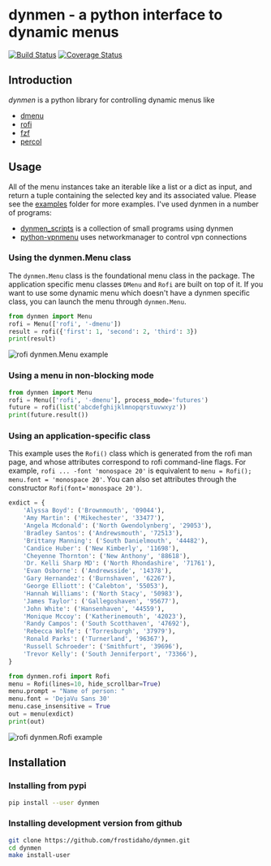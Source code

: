 # dynmen - a python interface to dynamic menus
[![Build Status](https://travis-ci.org/frostidaho/dynmen.svg?branch=develop)](https://travis-ci.org/frostidaho/dynmen)
[![Coverage Status](https://coveralls.io/repos/github/frostidaho/dynmen/badge.svg?branch=develop)](https://coveralls.io/github/frostidaho/dynmen?branch=develop)
## Introduction
*dynmen* is a python library for controlling dynamic menus like
* [dmenu](http://tools.suckless.org/dmenu/)
* [rofi](https://github.com/DaveDavenport/rofi)
* [fzf](https://github.com/junegunn/fzf)
* [percol](https://github.com/mooz/percol)

## Usage
All of the menu instances take an iterable like a
list or a dict as input, and return a tuple
containing the selected key and its associated value.
Please see the [examples](examples/) folder for more examples.
I've used dynmen in a number of programs:
* [dynmen_scripts](https://github.com/frostidaho/dynmen_scripts) is a collection of small programs using dynmen
* [python-vpnmenu](https://github.com/frostidaho/python-vpnmenu) uses networkmanager to control vpn connections

### Using the dynmen.Menu class
The `dynmen.Menu` class is the foundational menu class in the package. The application specific menu classes
`DMenu` and `Rofi` are built on top of it. If you want to use some dynamic menu which doesn't have a dynmen
specific class, you can launch the menu through `dynmen.Menu`.

```python
from dynmen import Menu
rofi = Menu(['rofi', '-dmenu'])
result = rofi({'first': 1, 'second': 2, 'third': 3})
print(result)
```
![rofi dynmen.Menu example](https://cloud.githubusercontent.com/assets/8061555/25921100/3249cae4-35a2-11e7-8144-403803107131.png "rofi dynmen.Menu example")

### Using a menu in non-blocking mode
```python
from dynmen import Menu
rofi = Menu(['rofi', '-dmenu'], process_mode='futures')
future = rofi(list('abcdefghijklmnopqrstuvwxyz'))
print(future.result())
```

### Using an application-specific class
This example uses the `Rofi()` class which is generated from
the rofi man page, and whose attributes correspond to rofi
command-line flags. For example, `rofi ... -font 'monospace 20'` is
equivalent to `menu = Rofi(); menu.font = 'monospace 20'`. You can
also set attributes through the constructor `Rofi(font='monospace 20')`.

```python
exdict = {
    'Alyssa Boyd': ('Brownmouth', '09044'),
    'Amy Martin': ('Mikechester', '33477'),
    'Angela Mcdonald': ('North Gwendolynberg', '29053'),
    'Bradley Santos': ('Andrewsmouth', '72513'),
    'Brittany Manning': ('South Danielmouth', '44482'),
    'Candice Huber': ('New Kimberly', '11698'),
    'Cheyenne Thornton': ('New Anthony', '88618'),
    'Dr. Kelli Sharp MD': ('North Rhondashire', '71761'),
    'Evan Osborne': ('Andrewsside', '14378'),
    'Gary Hernandez': ('Burnshaven', '62267'),
    'George Elliott': ('Calebton', '55053'),
    'Hannah Williams': ('North Stacy', '50983'),
    'James Taylor': ('Gallegoshaven', '95677'),
    'John White': ('Hansenhaven', '44559'),
    'Monique Mccoy': ('Katherinemouth', '42023'),
    'Randy Campos': ('South Scotthaven', '47692'),
    'Rebecca Wolfe': ('Torresburgh', '37979'),
    'Ronald Parks': ('Turnerland', '96367'),
    'Russell Schroeder': ('Smithfurt', '39696'),
    'Trevor Kelly': ('South Jenniferport', '73366'),
}

from dynmen.rofi import Rofi
menu = Rofi(lines=10, hide_scrollbar=True)
menu.prompt = "Name of person: "
menu.font = 'DejaVu Sans 30'
menu.case_insensitive = True
out = menu(exdict)
print(out)
```
![rofi dynmen.Rofi example](https://cloud.githubusercontent.com/assets/8061555/25920153/010360f6-359f-11e7-8497-f3608c8ead2b.gif "rofi dynmen.Rofi example")

## Installation

### Installing from pypi
```bash
pip install --user dynmen
```

### Installing development version from github
```bash
git clone https://github.com/frostidaho/dynmen.git
cd dynmen
make install-user
```
